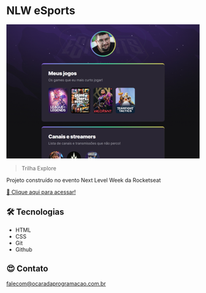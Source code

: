 # NLW eSports 

![preview](./.github/preview.png)

> Trilha Explore

Projeto construído no evento Next Level Week da Rocketseat

[🔗 Clique aqui para acessar!](https://gdcarvalho.github.io/nlw-esports/)

## 🛠 Tecnologias
- HTML
- CSS
- Git
- Github

## 😍 Contato

falecom@ocaradaprogramacao.com.br
